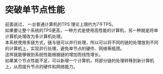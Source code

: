 # 突破单节点性能

前面说过， 一台普通计算机的TPS 理论上限约为7千TPS。  
如果要让整个系统的TPS更高，一种方式是使用高性能的计算机，另一种就是将单计算机处理改为多计算机处理。  
本系统使用多链方式，链与链可以并行处理，所以可以将不同的链的处理放到不同的计算机上，实现并行处理，避免单节点的硬件、网络等瓶颈。  
这样就能够做到系统性能根据链的增加而线性增长。  
如果某个节点性能不足，可以新增一个计算机，将部分链的处理转移到新计算机上，从而提升节点的硬件和网络能力。  
